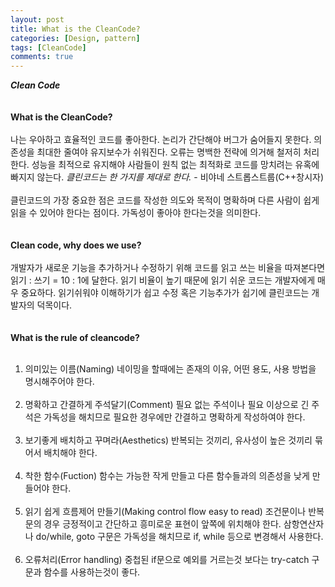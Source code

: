 ```yaml
---
layout: post
title: What is the CleanCode?
categories: [Design, pattern]
tags: [CleanCode]
comments: true
---
```


***Clean Code***
<br /><br /><br />
**What is the CleanCode?**
<br /><br />
나는 우아하고 효율적인 코드를 좋아한다. 논리가 간단해야 버그가 숨어들지 못한다.
의존성을 최대한 줄여야 유지보수가 쉬워진다. 오류는 명백한 전략에 의거해 철저히 처리한다.
성능을 최적으로 유지해야 사람들이 원칙 없는 최적화로 코드를 망치려는 유혹에 빠지지 않는다.
*클린코드는 한 가지를 제대로 한다.* - 비야네 스트롭스트룹(C++창시자)
<br /><br />
클린코드의 가장 중요한 점은 코드를 작성한 의도와 목적이 명확하며 다른 사람이 쉽게 읽을 수 있어야
한다는 점이다. 가독성이 좋아야 한다는것을 의미한다.
<br /><br /><br />
**Clean code, why does we use?**
<br /><br />
개발자가 새로운 기능을 추가하거나 수정하기 위해 코드를 읽고 쓰는 비율을 따져본다면
읽기 : 쓰기 = 10 : 1에 달한다. 읽기 비율이 높기 때문에 읽기 쉬운 코드는 개발자에게 매우 중요하다.
읽기쉬워야 이해하기가 쉽고 수정 혹은 기능추가가 쉽기에 클린코드는 개발자의 덕목이다.
<br /><br /><br />
**What is the rule of cleancode?**
<br /><br />
1. 의미있는 이름(Naming)
네이밍을 할때에는 존재의 이유, 어떤 용도, 사용 방법을 명시해주어야 한다.
<br /><br />
2. 명확하고 간결하게 주석달기(Comment)
필요 없는 주석이나 필요 이상으로 긴 주석은 가독성을 해치므로 
필요한 경우에만 간결하고 명확하게 작성하여야 한다.
<br /><br />
3. 보기좋게 배치하고 꾸며라(Aesthetics)
반복되는 것끼리, 유사성이 높은 것끼리 묶어서 배치해야 한다.
<br /><br />
4. 착한 함수(Fuction)
함수는 가능한 작게 만들고 다른 함수들과의 의존성을 낮게 만들어야 한다.
<br /><br />
5. 읽기 쉽게 흐름제어 만들기(Making control flow easy to read)
조건문이나 반복문의 경우 긍정적이고 간단하고 흥미로운 표현이 앞쪽에 위치해야 한다.
삼항연산자나 do/while, goto 구문은 가독성을 해치므로 if, while 등으로 변경해서 사용한다.
<br /><br />
6. 오류처리(Error handling)
중첩된 if문으로 예외를 거르는것 보다는 try-catch 구문과 함수를 사용하는것이 좋다.
